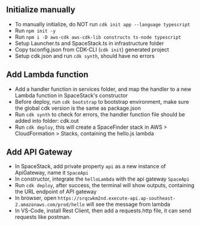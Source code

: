 ## Initialize manually
- To manually initialize, do NOT run `cdk init app --language typescript`
- Run `npm init -y`
- Run `npm i -D aws-cdk aws-cdk-lib constructs ts-node typescript`
- Setup Launcher.ts and SpaceStack.ts in infrastructure folder
- Copy tsconfig.json from CDK-CLI (`cdk init`) generated project
- Setup cdk.json and run `cdk synth`, should have no errors

## Add Lambda function
- Add a handler function in services folder, and map the handler to a new Lambda function in SpaceStack's constructor
- Before deploy, run `cdk bootstrap` to bootstrap environment, make sure the global cdk version is the same as package.json
- Run `cdk synth` to check for errors, the handler function file should be added into folder: cdk.out
- Run `cdk deploy`, this will create a SpaceFinder stack in AWS > CloudFormation > Stacks, containing the hello.js lambda

## Add API Gateway
- In SpaceStack, add private property `api` as a new instance of ApiGateway, name it `SpaceApi`
- In constructor, integrate the `helloLambda` with the api gateway `SpaceApi`
- Run `cdk deploy`, after success, the terminal will show outputs, containing the URL endpoint of API gateway
- In browser, open `https://srqcwkm2nd.execute-api.ap-southeast-2.amazonaws.com/prod/hello` will see the message from lambda
- In VS-Code, install Rest Client, then add a requests.http file, it can send requests like postman.
